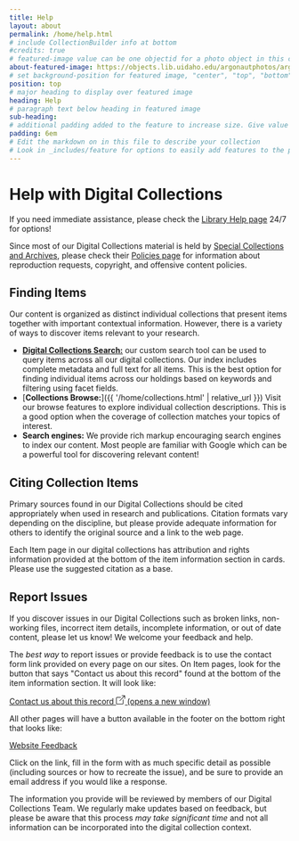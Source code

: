 ```yaml
---
title: Help
layout: about
permalink: /home/help.html
# include CollectionBuilder info at bottom
#credits: true
# featured-image value can be one objectid for a photo object in this collection, a relative path to an image in this project, or a full url to any image. If left blank, no featured image will appear at top of About page.
about-featured-image: https://objects.lib.uidaho.edu/argonautphotos/argonautphotos66.jpg # https://objects.lib.uidaho.edu/campus/campus00801.jpg
# set background-position for featured image, "center", "top", "bottom"
position: top
# major heading to display over featured image
heading: Help
# paragraph text below heading in featured image
sub-heading: 
# additional padding added to the feature to increase size. Give value in em or px, e.g. "5em".
padding: 6em
# Edit the markdown on in this file to describe your collection
# Look in _includes/feature for options to easily add features to the page
---
```


# Help with Digital Collections

If you need immediate assistance, please check the [Library Help page](https://www.lib.uidaho.edu/help/) 24/7 for options!

Since most of our Digital Collections material is held by [Special Collections and Archives](https://www.lib.uidaho.edu/special-collections/), please check their [Policies page](https://www.lib.uidaho.edu/special-collections/policies.html) for information about reproduction requests, copyright, and offensive content policies.

## Finding Items

Our content is organized as distinct individual collections that present items together with important contextual information. 
However, there is a variety of ways to discover items relevant to your research.

- [**Digital Collections Search:**](https://digital.lib.uidaho.edu/search) our custom search tool can be used to query items across all our digital collections. Our index includes complete metadata and full text for all items. This is the best option for finding individual items across our holdings based on keywords and filtering using facet fields.
- [**Collections Browse:**]({{ '/home/collections.html' | relative_url }}) Visit our browse features to explore individual collection descriptions. This is a good option when the coverage of collection matches your topics of interest.
- **Search engines:** We provide rich markup encouraging search engines to index our content. Most people are familiar with Google which can be a powerful tool for discovering relevant content!

## Citing Collection Items

Primary sources found in our Digital Collections should be cited appropriately when used in research and publications.
Citation formats vary depending on the discipline, but please provide adequate information for others to identify the original source and a link to the web page.

Each Item page in our digital collections has attribution and rights information provided at the bottom of the item information section in cards.
Please use the suggested citation as a base.

## Report Issues

If you discover issues in our Digital Collections such as broken links, non-working files, incorrect item details, incomplete information, or out of date content, please let us know!
We welcome your feedback and help.

The *best way* to report issues or provide feedback is to use the contact form link provided on every page on our sites. 
On Item pages, look for the button that says "Contact us about this record" found at the bottom of the item information section. 
It will look like:

<a href="https://uidaho.co1.qualtrics.com/jfe/form/SV_b8yflHg0wwXzmDk?source_link=https://www.lib.uidaho.edu/digital/home/help.html" target="_blank" rel="noopener" class="btn btn-sm btn-outline-secondary">Contact us about this record 
    <svg xmlns="http://www.w3.org/2000/svg" width="16" height="16" fill="currentColor" class="bi icon-sprite" viewBox="0 0 16 16" aria-hidden="true"><path fill-rule="evenodd" d="M8.636 3.5a.5.5 0 0 0-.5-.5H1.5A1.5 1.5 0 0 0 0 4.5v10A1.5 1.5 0 0 0 1.5 16h10a1.5 1.5 0 0 0 1.5-1.5V7.864a.5.5 0 0 0-1 0V14.5a.5.5 0 0 1-.5.5h-10a.5.5 0 0 1-.5-.5v-10a.5.5 0 0 1 .5-.5h6.636a.5.5 0 0 0 .5-.5"></path><path fill-rule="evenodd" d="M16 .5a.5.5 0 0 0-.5-.5h-5a.5.5 0 0 0 0 1h3.793L6.146 9.146a.5.5 0 1 0 .708.708L15 1.707V5.5a.5.5 0 0 0 1 0z"></path></svg>
    <span class="visually-hidden">(opens a new window)</span>
</a>

All other pages will have a button available in the footer on the bottom right that looks like:

<a href="https://uidaho.co1.qualtrics.com/jfe/form/SV_b8yflHg0wwXzmDk?source_link=https://www.lib.uidaho.edu/digital/home/help.html" class="btn btn-sm btn-outline-lupine">Website Feedback</a>

Click on the link, fill in the form with as much specific detail as possible (including sources or how to recreate the issue), and be sure to provide an email address if you would like a response. 

The information you provide will be reviewed by members of our Digital Collections Team. We regularly make updates based on feedback, but please be aware that this process *may take significant time* and not all information can be incorporated into the digital collection context.
